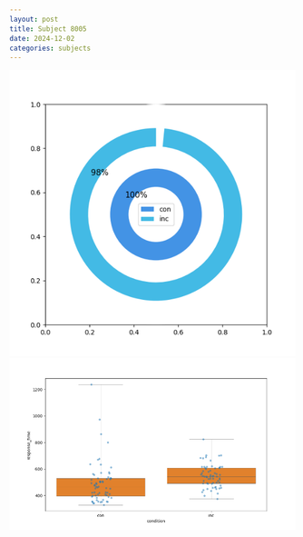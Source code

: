 ```yaml
---
layout: post
title: Subject 8005
date: 2024-12-02
categories: subjects
---
```


![](data/8005/run-17/8005_accuracy_by_condition.png)
![](data/8005/run-17/8005_rt.png)
